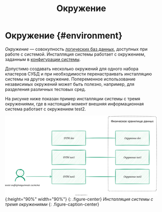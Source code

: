 ﻿---
layout: default
title: Окружение
nav_order: 3
parent: Основные понятия
grand_parent: Обзор понятий, компонентов и связей
has_children: false
has_toc: false
---

# Окружение {#environment}

_Окружение_ — совокупность [логических баз данных](../logical_db/logical_db.md), 
доступных при работе с системой. Инсталляция системы работает с окружением, заданным в 
[конфигурации системы](../../../maintenance/configuration/system/system.md).

Допустимо создавать несколько окружений для одного набора кластеров СУБД и при необходимости перенастраивать
инсталляцию системы на другое окружение. Попеременное использование независимых окружений может быть полезно,
например, для разделения различных тестовых сред.

На рисунке ниже показан пример инсталляции системы с тремя окружениями, где в настоящий момент внешняя информационная
система работает с окружением test2.

![](environment.svg){:height="90%" width="90%"}
{: .figure-center}
*Инсталляция системы с тремя окружениями*
{: .figure-caption-center}